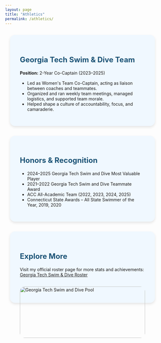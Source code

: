 ```yaml
---
layout: page
title: "Athletics"
permalink: /athletics/
---
```


<div class="athletics-wrapper">

  <section class="athletic-card">
    <h2>Georgia Tech Swim & Dive Team</h2>
    <p><strong>Position:</strong> 2-Year Co-Captain (2023–2025)</p>
    <ul>
      <li>Led as Women's Team Co-Captain, acting as liaison between coaches and teammates.</li>
      <li>Organized and ran weekly team meetings, managed logistics, and supported team morale.</li>
      <li>Helped shape a culture of accountability, focus, and camaraderie.</li>
    </ul>
  </section>

  <section class="athletic-card">
    <h2>Honors & Recognition</h2>
    <ul>
      <li>2024–2025 Georgia Tech Swim and Dive Most Valuable Player</li>
      <li>2021–2022 Georgia Tech Swim and Dive Teammate Award</li>
      <li>ACC All-Academic Team (2022, 2023, 2024, 2025)</li>
      <li>Connecticut State Awards –  All State Swimmer of the Year, 2019, 2020 </li>
    </ul>
  </section>

  <section class="athletic-card">
    <h2>Explore More</h2>
    <p>
      Visit my official roster page for more stats and achievements:
      <a href="https://ramblinwreck.com/sports/c-swim/roster/season/2024-25/sophie-murphy/" target="_blank">
        Georgia Tech Swim & Dive Roster
      </a>
    </p>
    <img src="/assets/gt-pool.jpg" alt="Georgia Tech Swim and Dive Pool" style="width:100%; max-width:800px; border-radius:1rem; margin-top:1rem;" />
  </section>

</div>

<style>
.athletics-wrapper {
  display: grid;
  gap: 2rem;
  padding: 1rem;
}

.athletic-card {
  background: #f0f8ff;
  border-radius: 1rem;
  box-shadow: 0 4px 8px rgba(0,0,0,0.1);
  padding: 2rem;
}

.athletic-card h2 {
  font-size: 1.5rem;
  color: #1a5276;
}

.athletic-card ul {
  margin-top: 1rem;
  list-style-type: disc;
  padding-left: 1.5rem;
}
</style>

